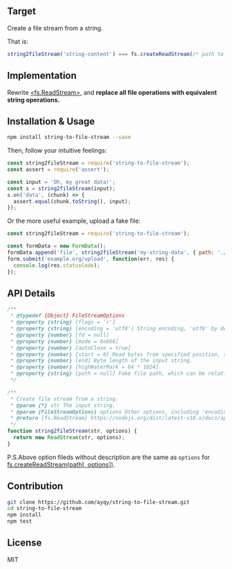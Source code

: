 ## Target

Create a file stream from a string.

That is:

```js
string2fileStream('string-content') === fs.createReadStream(/* path to a text file with content 'string-content' */)
```

## Implementation

Rewrite [<fs.ReadStream>](https://nodejs.org/dist/latest-v10.x/docs/api/fs.html#fs_class_fs_readstream), and **replace all file operations with equivalent string operations.**

## Installation & Usage

```bash
npm install string-to-file-stream --save
```

Then, follow your intuitive feelings:

```js
const string2fileStream = require('string-to-file-stream');
const assert = require('assert');

const input = 'Oh, my great data!';
const s = string2fileStream(input);
s.on('data', (chunk) => {
  assert.equal(chunk.toString(), input);
});
```

Or the more useful example, upload a fake file:

```js
const string2fileStream = require('string-to-file-stream');

const formData = new FormData();
formData.append('file', string2fileStream('my-string-data', { path: './abc.txt' }));
form.submit('example.org/upload', function(err, res) {
  console.log(res.statusCode);
});
```

## API Details

```js
/**
 * @typedef {Object} FileStreamOptions
 * @property {string} [flags = 'r']
 * @property {string} [encoding = 'utf8'] String encoding, 'utf8' by default.
 * @property {number} [fd = null]
 * @property {number} [mode = 0o666]
 * @property {number} [autoClose = true]
 * @property {number} [start = 0] Read bytes from specified position, start counting at 0.
 * @property {number} [end] Byte length of the input string.
 * @property {number} [highWaterMark = 64 * 1024]
 * @property {string} [path = null] Fake file path, which can be relative or absolute path, null by default.
 */

/**
 * Create file stream from a string.
 * @param {*} str The input string.
 * @param {FileStreamOptions} options Other options, including 'encoding', 'path' etc.
 * @return {fs.ReadStream} https://nodejs.org/dist/latest-v10.x/docs/api/fs.html#fs_class_fs_readstream
 */
function string2fileStream(str, options) {
  return new ReadStream(str, options);
}
```

P.S.Above option fileds without description are the same as `options` for [fs.createReadStream(path[, options])](https://nodejs.org/dist/latest-v10.x/docs/api/fs.html#fs_fs_createreadstream_path_options).

## Contribution

```bash
git clone https://github.com/ayqy/string-to-file-stream.git
cd string-to-file-stream
npm install
npm test
```

## License

MIT
